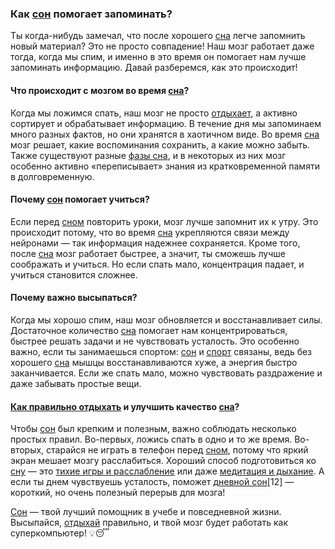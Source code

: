### Как [сон](Сон.md) помогает запоминать?

Ты когда-нибудь замечал, что после хорошего [сна](Сон.md) легче запомнить новый материал? Это не просто совпадение! Наш мозг работает даже тогда, когда мы спим, и именно в это время он помогает нам лучше запоминать информацию. Давай разберемся, как это происходит!

#### Что происходит с мозгом во время [сна](Сон.md)?

Когда мы ложимся спать, наш мозг не просто [отдыхает](Как_правильно_отдыхать.md), а активно сортирует и обрабатывает информацию. В течение дня мы запоминаем много разных фактов, но они хранятся в хаотичном виде. Во время [сна](Сон.md) мозг решает, какие воспоминания сохранить, а какие можно забыть. Также существуют разные [фазы сна](Фазы_сна.md), и в некоторых из них мозг особенно активно «переписывает» знания из кратковременной памяти в долговременную.

#### Почему [сон](Сон.md) помогает учиться?

Если перед [сном](Сон.md) повторить уроки, мозг лучше запомнит их к утру. Это происходит потому, что во время [сна](Сон.md) укрепляются связи между нейронами — так информация надежнее сохраняется. Кроме того, после [сна](Сон.md) мозг работает быстрее, а значит, ты сможешь лучше соображать и учиться. Но если спать мало, концентрация падает, и учиться становится сложнее.

#### Почему важно высыпаться?

Когда мы хорошо спим, наш мозг обновляется и восстанавливает силы. Достаточное количество [сна](Сон.md) помогает нам концентрироваться, быстрее решать задачи и не чувствовать усталость. Это особенно важно, если ты занимаешься спортом: [сон](Сон.md) и [спорт](Сон_и_спорт.md) связаны, ведь без хорошего [сна](Сон.md) мышцы восстанавливаются хуже, а энергия быстро заканчивается. Если же спать мало, можно чувствовать раздражение и даже забывать простые вещи.

#### [Как правильно отдыхать](Как_правильно_отдыхать.md) и улучшить качество [сна](Сон.md)?

Чтобы [сон](Сон.md) был крепким и полезным, важно соблюдать несколько простых правил. Во-первых, ложись спать в одно и то же время. Во-вторых, старайся не играть в телефон перед [сном](Сон.md), потому что яркий экран мешает мозгу расслабиться. Хороший способ подготовиться ко [сну](Сон.md) — это [тихие игры и расслабление](Тихие_игры_и_расслабление.md) или даже [медитация и дыхание](Медитация_и_дыхание.md). А если ты днем чувствуешь усталость, поможет [дневной сон](Дневной_сон.md)[12] — короткий, но очень полезный перерыв для мозга!

[Сон](Сон.md) — твой лучший помощник в учебе и повседневной жизни. Высыпайся, [отдыхай](Как_правильно_отдыхать.md) правильно, и твой мозг будет работать как суперкомпьютер! 💡😴
